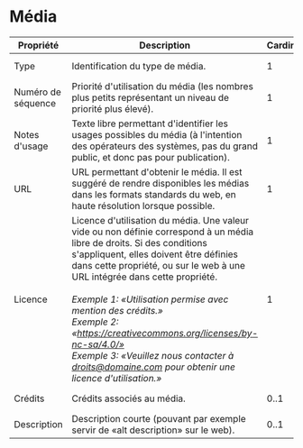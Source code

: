 # Média

| Propriété | Description | Cardinalité | Cardinalité | Type |
| ------------ | ------------- | ------------ | ------------ |------------ |
| Type | Identification du type de média. | 1 | 1 | Mime type |
| Numéro de séquence | Priorité d'utilisation du média (les nombres plus petits représentant un niveau de priorité plus élevé). | 1 | 1 | Nombre |
| Notes d'usage | Texte libre permettant d'identifier les usages possibles du média (à l'intention des opérateurs des systèmes, pas du grand public, et donc pas pour publication). | 1 | 1 | Texte court |
| URL | URL permettant d'obtenir le média. Il est suggéré de rendre disponibles les médias dans les formats standards du web, en haute résolution lorsque possible. | 1 | 1 | URL |
| Licence | Licence d'utilisation du média. Une valeur vide ou non définie correspond à un média libre de droits. Si des conditions s'appliquent, elles doivent être définies dans cette propriété, ou sur le web à une URL intégrée dans cette propriété.<br><br>_Exemple 1: «Utilisation permise avec mention des crédits.»<br>Exemple 2: «https://creativecommons.org/licenses/by-nc-sa/4.0/»<br>Exemple 3: «Veuillez nous contacter à droits@domaine.com pour obtenir une licence d'utilisation.»_ | 1 | 1 | Texte court |
| Crédits | Crédits associés au média. | 0..1 | 0..1 | Texte court |
| Description | Description courte (pouvant par exemple servir de «alt description» sur le web). | 0..1 | 0..1 | Texte court |
